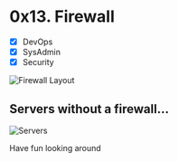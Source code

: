 # 0x13. Firewall

- [x] DevOps
- [x] SysAdmin
- [x] Security

![Firewall Layout](https://s3.amazonaws.com/intranet-projects-files/holbertonschool-sysadmin_devops/284/V1HjQ1Y.png)

## Servers without a firewall…
![Servers](https://s3.amazonaws.com/intranet-projects-files/holbertonschool-sysadmin_devops/155/holbertonschool-firewall.gif)

Have fun looking around
